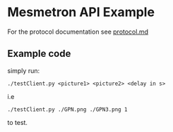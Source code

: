 # Mesmetron API Example
For the protocol documentation see [protocol.md](protocol.md)

## Example code
simply run:

```./testClient.py <picture1> <picture2> <delay in s>```

i.e

```./testClient.py ./GPN.png ./GPN3.png 1```

to test.